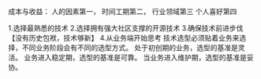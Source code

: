 成本与收益：
人的因素第一，
时间工期第二，
行业领域第三
个人喜好第四

1.选择最熟悉的技术
2.选择拥有强大社区支撑的开源技术
3.确保技术前进步伐【没有历史包袱，技术够新】
4.从业务端开始思考
技术选型必须贴着业务来选择，不同业务阶段会有不同的选型方式。
处于初创期的业务，选型的基准是灵活。
业务进入稳定期，选型的基准是可靠。
当业务进入维护期，选型的基准是妥协。